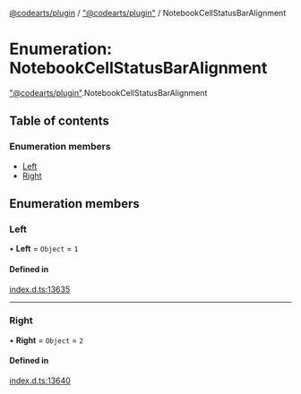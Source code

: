 [@codearts/plugin](../README.md) / ["@codearts/plugin"](../modules/_codearts_plugin_.md) / NotebookCellStatusBarAlignment

# Enumeration: NotebookCellStatusBarAlignment

["@codearts/plugin"](../modules/_codearts_plugin_.md).NotebookCellStatusBarAlignment

## Table of contents

### Enumeration members

- [Left](codearts_plugin_.NotebookCellStatusBarAlignment.md#left)
- [Right](codearts_plugin_.NotebookCellStatusBarAlignment.md#right)

## Enumeration members

### Left

• **Left** = `Object` = `1`

#### Defined in

[index.d.ts:13635](https://github.com/huaweicloud/cloudide-plugin-api/blob/84e382d/index.d.ts#L13635)

___

### Right

• **Right** = `Object` = `2`

#### Defined in

[index.d.ts:13640](https://github.com/huaweicloud/cloudide-plugin-api/blob/84e382d/index.d.ts#L13640)
